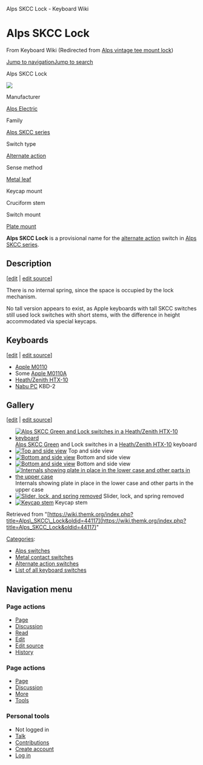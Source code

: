 Alps SKCC Lock - Keyboard Wiki

Alps SKCC Lock
==============

From Keyboard Wiki (Redirected from [Alps vintage tee mount lock](https://wiki.themk.org/index.php?title=Alps_vintage_tee_mount_lock&redirect=no "Alps vintage tee mount lock")) 

[Jump to navigation](https://wiki.themk.org/index.php/Alps_vintage_tee_mount_lock#column-one)[Jump to search](https://wiki.themk.org/index.php/Alps_vintage_tee_mount_lock#searchInput)

Alps SKCC Lock

[![](https://wiki.themk.org/images/thumb/e/e0/Alps_SKCC_Lock_--_variants_table.jpg/500px-Alps_SKCC_Lock_--_variants_table.jpg)](https://wiki.themk.org/index.php/File:Alps_SKCC_Lock_--_variants_table.jpg)

Manufacturer

[Alps Electric](https://wiki.themk.org/index.php/Alps_Electric "Alps Electric")

Family

[Alps SKCC series](https://wiki.themk.org/index.php/Alps_SKCC_series "Alps SKCC series")

Switch type

[Alternate action](https://wiki.themk.org/index.php/Alternate_action "Alternate action")

Sense method

[Metal leaf](https://wiki.themk.org/index.php/Metal_leaf "Metal leaf")

Keycap mount

Cruciform stem

Switch mount

[Plate mount](https://wiki.themk.org/index.php/Plate_mount "Plate mount")

**Alps SKCC Lock** is a provisional name for the [alternate action](https://wiki.themk.org/index.php/Alternate_action "Alternate action") switch in [Alps SKCC series](https://wiki.themk.org/index.php/Alps_SKCC_series "Alps SKCC series").

Description
-----------

\[[edit](https://wiki.themk.org/index.php?title=Alps_SKCC_Lock&veaction=edit&section=1 "Edit section: Description") | [edit source](https://wiki.themk.org/index.php?title=Alps_SKCC_Lock&action=edit&section=1 "Edit section's source code: Description")\]

There is no internal spring, since the space is occupied by the lock mechanism.

No tall version appears to exist, as Apple keyboards with tall SKCC switches still used lock switches with short stems, with the difference in height accommodated via special keycaps.

Keyboards
---------

\[[edit](https://wiki.themk.org/index.php?title=Alps_SKCC_Lock&veaction=edit&section=2 "Edit section: Keyboards") | [edit source](https://wiki.themk.org/index.php?title=Alps_SKCC_Lock&action=edit&section=2 "Edit section's source code: Keyboards")\]

*   [Apple M0110](https://wiki.themk.org/index.php/Apple_M0110 "Apple M0110")
*   Some [Apple M0110A](https://wiki.themk.org/index.php/Apple_M0110A "Apple M0110A")
*   [Heath/Zenith HTX-10](https://wiki.themk.org/index.php?title=Heath/Zenith_HTX-10&action=edit&redlink=1 "Heath/Zenith HTX-10 (page does not exist)")
*   [Nabu PC](https://wiki.themk.org/index.php/Nabu_PC "Nabu PC") KBD-2

Gallery
-------

\[[edit](https://wiki.themk.org/index.php?title=Alps_SKCC_Lock&veaction=edit&section=3 "Edit section: Gallery") | [edit source](https://wiki.themk.org/index.php?title=Alps_SKCC_Lock&action=edit&section=3 "Edit section's source code: Gallery")\]

*   [![Alps SKCC Green and Lock switches in a Heath/Zenith HTX-10 keyboard](https://wiki.themk.org/images/thumb/2/22/Alps_tee_green_and_white_in_situ.jpg/500px-Alps_tee_green_and_white_in_situ.jpg)](https://wiki.themk.org/index.php/File:Alps_tee_green_and_white_in_situ.jpg "Alps SKCC Green and Lock switches in a Heath/Zenith HTX-10 keyboard") [Alps SKCC Green](https://wiki.themk.org/index.php/Alps_SKCC_Green "Alps SKCC Green") and Lock switches in a [Heath/Zenith HTX-10](https://wiki.themk.org/index.php?title=Heath/Zenith_HTX-10&action=edit&redlink=1 "Heath/Zenith HTX-10 (page does not exist)") keyboard 
*   [![Top and side view](https://wiki.themk.org/images/thumb/3/3f/Alps_tee_lock_top_side.jpg/500px-Alps_tee_lock_top_side.jpg)](https://wiki.themk.org/index.php/File:Alps_tee_lock_top_side.jpg "Top and side view") Top and side view 
*   [![Bottom and side view](https://wiki.themk.org/images/thumb/4/4c/Alps_tee_lock_bottom_side_1.jpg/500px-Alps_tee_lock_bottom_side_1.jpg)](https://wiki.themk.org/index.php/File:Alps_tee_lock_bottom_side_1.jpg "Bottom and side view") Bottom and side view 
*   [![Bottom and side view](https://wiki.themk.org/images/thumb/8/85/Alps_tee_lock_bottom_side_2.jpg/500px-Alps_tee_lock_bottom_side_2.jpg)](https://wiki.themk.org/index.php/File:Alps_tee_lock_bottom_side_2.jpg "Bottom and side view") Bottom and side view 
*   [![Internals showing plate in place in the lower case and other parts in the upper case](https://wiki.themk.org/images/thumb/8/85/Alps_tee_lock_internals.jpg/500px-Alps_tee_lock_internals.jpg)](https://wiki.themk.org/index.php/File:Alps_tee_lock_internals.jpg "Internals showing plate in place in the lower case and other parts in the upper case") Internals showing plate in place in the lower case and other parts in the upper case 
*   [![Slider, lock, and spring removed](https://wiki.themk.org/images/thumb/1/12/Alps_tee_lock_parts.jpg/500px-Alps_tee_lock_parts.jpg)](https://wiki.themk.org/index.php/File:Alps_tee_lock_parts.jpg "Slider, lock, and spring removed") Slider, lock, and spring removed 
*   [![Keycap stem](https://wiki.themk.org/images/thumb/2/2c/Alps_tee_stem.jpg/500px-Alps_tee_stem.jpg)](https://wiki.themk.org/index.php/File:Alps_tee_stem.jpg "Keycap stem") Keycap stem

Retrieved from "[https://wiki.themk.org/index.php?title=Alps\_SKCC\_Lock&oldid=44117](https://wiki.themk.org/index.php?title=Alps_SKCC_Lock&oldid=44117)"

[Categories](https://wiki.themk.org/index.php/Special:Categories "Special:Categories"):

*   [Alps switches](https://wiki.themk.org/index.php/Category:Alps_switches "Category:Alps switches")
*   [Metal contact switches](https://wiki.themk.org/index.php/Category:Metal_contact_switches "Category:Metal contact switches")
*   [Alternate action switches](https://wiki.themk.org/index.php/Category:Alternate_action_switches "Category:Alternate action switches")
*   [List of all keyboard switches](https://wiki.themk.org/index.php/Category:List_of_all_keyboard_switches "Category:List of all keyboard switches")

Navigation menu
---------------

### Page actions

*   [Page](https://wiki.themk.org/index.php/Alps_SKCC_Lock "View the content page [c]")
*   [Discussion](https://wiki.themk.org/index.php?title=Talk:Alps_SKCC_Lock&action=edit&redlink=1 "Discussion about the content page (page does not exist) [t]")
*   [Read](https://wiki.themk.org/index.php/Alps_SKCC_Lock)
*   [Edit](https://wiki.themk.org/index.php?title=Alps_SKCC_Lock&veaction=edit "Edit this page [v]")
*   [Edit source](https://wiki.themk.org/index.php?title=Alps_SKCC_Lock&action=edit "Edit the source code of this page [e]")
*   [History](https://wiki.themk.org/index.php?title=Alps_SKCC_Lock&action=history "Past revisions of this page [h]")

### Page actions

*   [Page](https://wiki.themk.org/index.php/Alps_SKCC_Lock "Page")
*   [Discussion](https://wiki.themk.org/index.php?title=Talk:Alps_SKCC_Lock&action=edit&redlink=1 " (page does not exist)")
*   [More](https://wiki.themk.org/index.php/Alps_vintage_tee_mount_lock#p-cactions)
*   [Tools](https://wiki.themk.org/index.php/Alps_vintage_tee_mount_lock#p-tb "Tools")

### Personal tools

*   Not logged in
*   [Talk](https://wiki.themk.org/index.php/Special:MyTalk "Discussion about edits from this IP address [n]")
*   [Contributions](https://wiki.themk.org/index.php/Special:MyContributions "A list of edits made from this IP address [y]")
*   [Create account](https://wiki.themk.org/index.php?title=Special:CreateAccount&returnto=Alps+SKCC+Lock "You are encouraged to create an account and log in; however, it is not mandatory")
*   [Log in](https://wiki.themk.org/index.php?title=Special:UserLogin&returnto=Alps+SKCC+Lock "You are encouraged to log in; however, it is not mandatory [o]")

[](https://wiki.themk.org/index.php/Main_Page) [](https://wiki.themk.org/index.php/Alps_vintage_tee_mount_lock#sidebar "Jump to navigation")[](https://wiki.themk.org/index.php/Alps_vintage_tee_mount_lock#p-personal "user tools")[](https://wiki.themk.org/index.php/Alps_vintage_tee_mount_lock#globalWrapper "back to top")